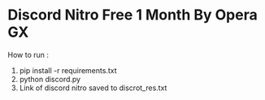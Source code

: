 # Discord Nitro Free 1 Month By Opera GX

How to run :
1. pip install -r requirements.txt
2. python discord.py
3. Link of discord nitro saved to discrot_res.txt
